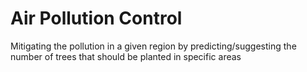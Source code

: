 # Air Pollution Control
Mitigating the pollution in a given region by predicting/suggesting the number of trees that should be planted in specific areas
